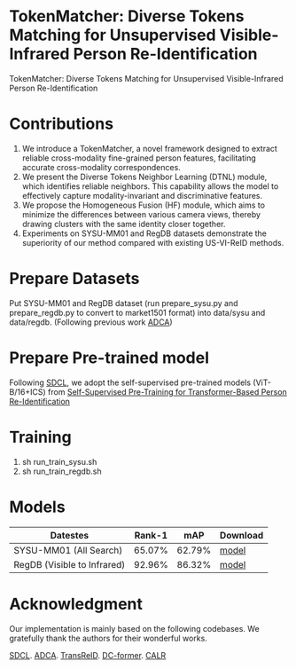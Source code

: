 # TokenMatcher: Diverse Tokens Matching for Unsupervised Visible-Infrared Person Re-Identification
TokenMatcher: Diverse Tokens Matching for Unsupervised Visible-Infrared Person Re-Identification

# Contributions
1. We introduce a TokenMatcher, a novel framework designed to extract reliable cross-modality fine-grained person features, facilitating accurate cross-modality correspondences.
2. We present the Diverse Tokens Neighbor Learning (DTNL) module, which identifies reliable neighbors. This capability allows the model to effectively capture modality-invariant and discriminative features.
3. We propose the Homogeneous Fusion (HF) module, which aims to minimize the differences between various camera views, thereby drawing clusters with the same identity closer together.
4. Experiments on SYSU-MM01 and RegDB datasets demonstrate the superiority of our method compared with existing US-VI-ReID methods.

# Prepare Datasets
Put SYSU-MM01 and RegDB dataset (run prepare_sysu.py and prepare_regdb.py to convert to market1501 format) into data/sysu and data/regdb. (Following previous work [ADCA](https://github.com/yangbincv/ADCA))

# Prepare Pre-trained model
Following [SDCL](https://github.com/yangbincv/SDCL), we adopt the self-supervised pre-trained models (ViT-B/16+ICS) from [Self-Supervised Pre-Training for Transformer-Based Person Re-Identification](https://github.com/damo-cv/TransReID-SSL?tab=readme-ov-file)

# Training
1. sh run_train_sysu.sh
2. sh run_train_regdb.sh

# Models
| Datestes                   | Rank-1 | mAP  | Download                                                          |
|----------------------------|--------|------|-------------------------------------------------------------------|
| SYSU-MM01 (All Search)     | 65.07% |62.79%| [model](https://pan.baidu.com/s/12NLKGZIJ3urq8Q8gGqrJyQ?pwd=0000) |
| RegDB (Visible to Infrared)| 92.96% |86.32%| [model](https://pan.baidu.com/s/1K9KCIbJRXxRms6J8o_rR3Q?pwd=0000) |


# Acknowledgment
Our implementation is mainly based on the following codebases. We gratefully thank the authors for their wonderful works.

[SDCL](https://github.com/yangbincv/SDCL). [ADCA](https://github.com/yangbincv/ADCA). [TransReID](https://github.com/damo-cv/TransReID-SSL?tab=readme-ov-file). [DC-former](https://github.com/ant-research/Diverse-and-Compact-Transformer). [CALR](https://github.com/leeBooMla/CALR)
